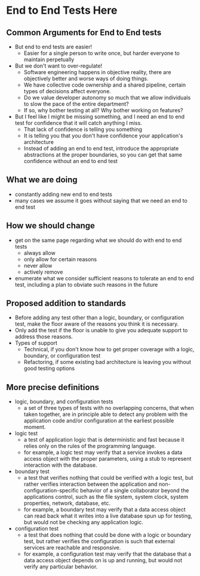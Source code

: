 # End to End Tests Here

## Common Arguments for End to End tests
- But end to end tests are easier!
    - Easier for a single person to write once, but harder everyone to maintain perpetually
- But we don't want to over-regulate!
    - Software engineering happens in objective reality, there are objectively better and worse ways of doing things.
    - We have collective code ownership and a shared pipeline, certain types of decisions affect everyone.
    - Do we value developer autonomy so much that we allow individuals to slow the pace of the entire department?
    - If so, why bother testing at all?  Why bother working on features?
- But I feel like I might be missing something, and I need an end to end test for confidence that it will catch anything I miss.
    - That lack of confidence is telling you something
    - It is telling you that you don't have confidence your application's architecture
    - Instead of adding an end to end test, introduce the appropriate abstractions at the proper boundaries, so you can get that same confidence without an end to end test

## What we are doing
- constantly adding new end to end tests
- many cases we assume it goes without saying that we need an end to end test

## How we should change
- get on the same page regarding what we should do with end to end tests
    - always allow
    - only allow for certain reasons
    - never allow
    - actively remove
- enumerate what we consider sufficient reasons to tolerate an end to end test, including a plan to obviate such reasons in the future

## Proposed addition to standards
- Before adding any test other than a logic, boundary, or configuration test, make the floor aware of the reasons you think it is necessary.
- Only add the test if the floor is unable to give you adequate support to address those reasons.
- Types of support
    - Technical, if you don't know how to get proper coverage with a logic, boundary, or configuration test
    - Refactoring, if some existing bad architecture is leaving you without good testing options

## More precise definitions
- logic, boundary, and configuration tests
    - a set of three types of tests with no overlapping concerns, that when taken together, are in principle able to detect any problem with the application code and/or configuration at the earliest possible moment.
- logic test
    - a test of application logic that is deterministic and fast because it relies only on the rules of the programming language.
    - for example, a logic test may verify that a service invokes a data access object with the proper parameters, using a stub to represent interaction with the database.  
- boundary test
    - a test that verifies nothing that could be verified with a logic test, but rather verifies interaction between the application and non-configuration-specific behavior of a single collaborator beyond the applications control, such as the file system, system clock, system properties, network, database, etc.
    - for example, a boundary test may verify that a data access object can read back what it writes into a live database spun up for testing, but would not be checking any application logic. 
- configuration test
    - a test that does nothing that could be done with a logic or boundary test, but rather verifies the configuration is such that external services are reachable and responsive.
    - for example, a configuration test may verify that the database that a data access object depends on is up and running, but would not verify any particular behavior.
